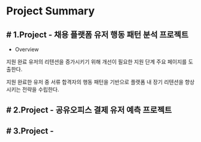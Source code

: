 # Project Summary 
## # 1.Project - 채용 플랫폼 유저 행동 패턴 분석 프로젝트 
- Overview

지원 완료 유저의 리텐션을 증가시키기 위해 개선이 필요한 지원 단계 주요 페이지를 도출한다.

지원 완료한 유저 중 서류 합격자의 행동 패턴을 기반으로 플랫폼 내 장기 리텐션을 향상시키는 전략을 수립한다.

## # 2.Project - 공유오피스 결제 유저 예측 프로젝트 

## # 3.Project - 
